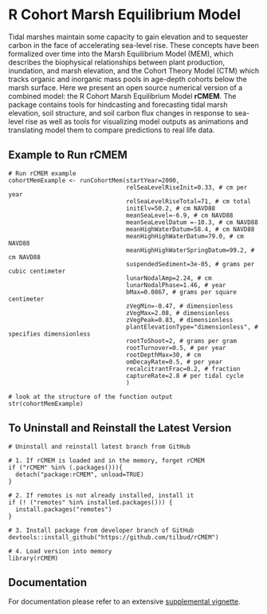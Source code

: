# R Cohort Marsh Equilibrium Model

Tidal marshes maintain some capacity to gain elevation and to sequester carbon in the face of accelerating sea-level rise. These concepts have been formalized over time into the Marsh Equilibrium Model (MEM), which describes the biophysical relationships between plant production, inundation, and marsh elevation, and the Cohort Theory Model (CTM) which tracks organic and inorganic mass pools in age-depth cohorts below the marsh surface. Here we present an open source numerical version of a combined model: the R Cohort Marsh Equilibrium Model __rCMEM__. The package contains tools for hindcasting and forecasting tidal marsh elevation, soil structure, and soil carbon flux changes in response to sea-level rise as well as tools for visualizing model outputs as animations and translating model them to compare predictions to real life data.

## Example to Run rCMEM

```
# Run rCMEM example
cohortMemExample <- runCohortMem(startYear=2000, 
                                 relSeaLevelRiseInit=0.33, # cm per year
                                 relSeaLevelRiseTotal=71, # cm total
                                 initElv=50.2, # cm NAVD88
                                 meanSeaLevel=-6.9, # cm NAVD88
                                 meanSeaLevelDatum =-10.3, # cm NAVD88
                                 meanHighWaterDatum=58.4, # cm NAVD88
                                 meanHighHighWaterDatum=79.0, # cm NAVD88
                                 meanHighHighWaterSpringDatum=99.2, # cm NAVD88
                                 suspendedSediment=3e-05, # grams per cubic centimeter
                                 lunarNodalAmp=2.24, # cm
                                 lunarNodalPhase=1.46, # year
                                 bMax=0.0867, # grams per square centimeter
                                 zVegMin=-0.47, # dimensionless
                                 zVegMax=2.08, # dimensionless
                                 zVegPeak=0.83, # dimensionless
                                 plantElevationType="dimensionless", # specifies dimensionless
                                 rootToShoot=2, # grams per gram
                                 rootTurnover=0.5, # per year
                                 rootDepthMax=30, # cm
                                 omDecayRate=0.5, # per year
                                 recalcitrantFrac=0.2, # fraction
                                 captureRate=2.8 # per tidal cycle
                                 )

# look at the structure of the function output
str(cohortMemExample)

```

## To Uninstall and Reinstall the Latest Version
```
# Uninstall and reinstall latest branch from GitHub

# 1. If rCMEM is loaded and in the memory, forget rCMEM
if ("rCMEM" %in% (.packages())){
  detach("package:rCMEM", unload=TRUE) 
}

# 2. If remotes is not already installed, install it
if (! ("remotes" %in% installed.packages())) {
  install.packages("remotes")
}

# 3. Install package from developer branch of GitHub
devtools::install_github("https://github.com/tilbud/rCMEM")

# 4. Load version into memory
library(rCMEM)

```
## Documentation

For documentation please refer to an extensive [supplemental vignette](/vignettes/CMEM_Vignette_Supplement.Rmd).

